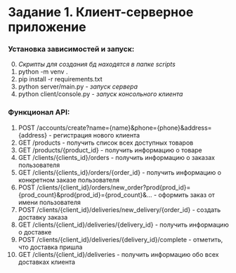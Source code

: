 # Задание 1. Клиент-серверное приложение

### Установка зависимостей и запуск:
0) *Скрипты для создания бд находятся в папке scripts*
1) python -m venv .
2) pip install -r requirements.txt
3) python server/main.py - *запуск сервера*
4) python client/console.py - *запуск консольного клиента*

### Функционал API:
1) POST /accounts/create?name={name}&phone={phone}&address={address} - регистрация нового клиента
2) GET /products - получить список всех доступных товаров
3) GET /products/{product_id} - получить информацию о товаре
4) GET /clients/{clients_id}/orders - получить информацию о заказах пользователя
5) GET /clients/{clients_id}/orders/{order_id} - получить информацию о конкретном заказе пользователя
6) POST /clients/{client_id}/orders/new_order?prod{prod_id}={prod_count}&prod{prod_id}={prod_count}&... - оформить заказ от имени пользователя
7) POST /clients/{client_id}/deliveries/new_delivery/{order_id} - создать доставку заказа
8) GET /clients/{client_id}/deliveries/{delivery_id} - получить информацию о доставке
9) POST /clients/{client_id}/deliveries/{delivery_id}/complete - отметить, что доставка пришла
10) GET /clients/{client_id}/deliveries - получить информацию обо всех доставках клиента